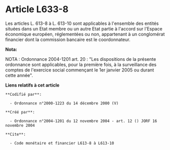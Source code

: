 # Article L633-8

Les articles L. 613-8 à L. 613-10 sont applicables à l'ensemble des entités situées dans un Etat membre ou un autre Etat
partie à l'accord sur l'Espace économique européen, réglementées ou non, appartenant à un conglomérat financier dont la
commission bancaire est le coordonnateur.

**Nota:**

NOTA : Ordonnance 2004-1201 art. 20 : "Les dispositions de la présente ordonnance sont applicables, pour la première fois, à
la surveillance des comptes de l'exercice social commençant le 1er janvier 2005 ou durant cette année".

**Liens relatifs à cet article**

	**Codifié par**:

	  - Ordonnance n°2000-1223 du 14 décembre 2000 (V)

	**Créé par**:

	  - Ordonnance n°2004-1201 du 12 novembre 2004 - art. 12 () JORF 16 novembre 2004

	**Cite**:

	  - Code monétaire et financier L613-8 à L613-10
